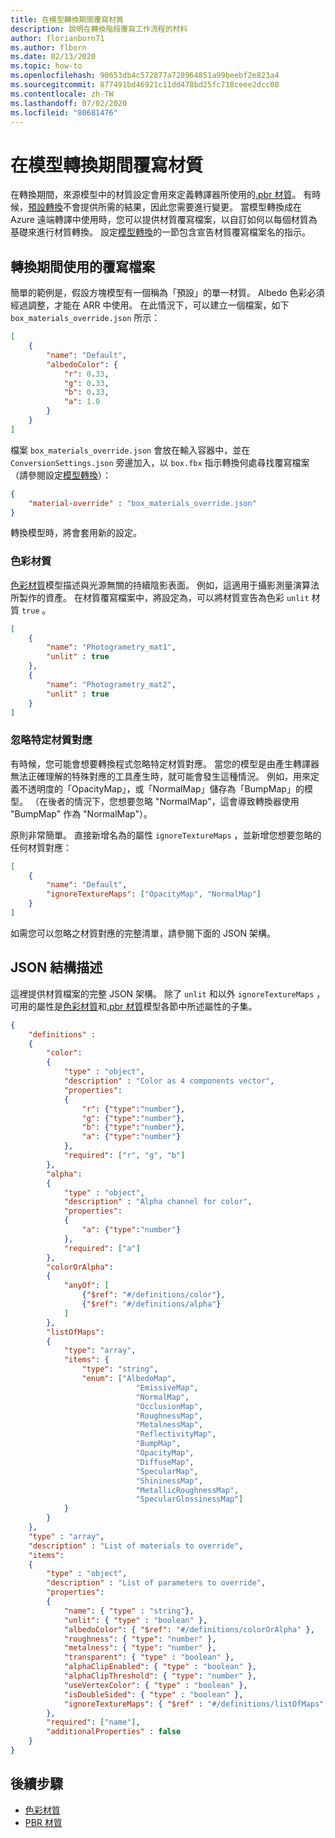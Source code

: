 ```yaml
---
title: 在模型轉換期間覆寫材質
description: 說明在轉換階段覆寫工作流程的材料
author: florianborn71
ms.author: flborn
ms.date: 02/13/2020
ms.topic: how-to
ms.openlocfilehash: 90653db4c572877a728964851a99beebf2e823a4
ms.sourcegitcommit: 877491bd46921c11dd478bd25fc718ceee2dcc08
ms.contentlocale: zh-TW
ms.lasthandoff: 07/02/2020
ms.locfileid: "80681476"
---
```

# <a name="override-materials-during-model-conversion"></a>在模型轉換期間覆寫材質

在轉換期間，來源模型中的材質設定會用來定義轉譯器所使用的[.pbr 材質](../../overview/features/pbr-materials.md)。
有時候，[預設轉換](../../reference/material-mapping.md)不會提供所需的結果，因此您需要進行變更。
當模型轉換成在 Azure 遠端轉譯中使用時，您可以提供材質覆寫檔案，以自訂如何以每個材質為基礎來進行材質轉換。
設定[模型轉換](configure-model-conversion.md)的一節包含宣告材質覆寫檔案名的指示。

## <a name="the-override-file-used-during-conversion"></a>轉換期間使用的覆寫檔案

簡單的範例是，假設方塊模型有一個稱為「預設」的單一材質。 Albedo 色彩必須經過調整，才能在 ARR 中使用。
在此情況下，可以建立一個檔案，如下 `box_materials_override.json` 所示：

```json
[
    {
        "name": "Default",
        "albedoColor": {
            "r": 0.33,
            "g": 0.33,
            "b": 0.33,
            "a": 1.0
        }
    }
]
```

檔案 `box_materials_override.json` 會放在輸入容器中，並在 `ConversionSettings.json` 旁邊加入，以 `box.fbx` 指示轉換何處尋找覆寫檔案（請參閱設定[模型轉換](configure-model-conversion.md)）：

```json
{
    "material-override" : "box_materials_override.json"
}
```

轉換模型時，將會套用新的設定。

### <a name="color-materials"></a>色彩材質

[色彩材質](../../overview/features/color-materials.md)模型描述與光源無關的持續陰影表面。
例如，這適用于攝影測量演算法所製作的資產。
在材質覆寫檔案中，將設定為，可以將材質宣告為色彩 `unlit` 材質 `true` 。

```json
[
    {
        "name": "Photogrametry_mat1",
        "unlit" : true
    },
    {
        "name": "Photogrametry_mat2",
        "unlit" : true
    }
]
```

### <a name="ignore-specific-texture-maps"></a>忽略特定材質對應

有時候，您可能會想要轉換程式忽略特定材質對應。 當您的模型是由產生轉譯器無法正確理解的特殊對應的工具產生時，就可能會發生這種情況。 例如，用來定義不透明度的「OpacityMap」，或「NormalMap」儲存為「BumpMap」的模型。 （在後者的情況下，您想要忽略 "NormalMap"，這會導致轉換器使用 "BumpMap" 作為 "NormalMap"）。

原則非常簡單。 直接新增名為的屬性 `ignoreTextureMaps` ，並新增您想要忽略的任何材質對應：

```json
[
    {
        "name": "Default",
        "ignoreTextureMaps": ["OpacityMap", "NormalMap"]
    }
]
```

如需您可以忽略之材質對應的完整清單，請參閱下面的 JSON 架構。

## <a name="json-schema"></a>JSON 結構描述

這裡提供材質檔案的完整 JSON 架構。 除了 `unlit` 和以外 `ignoreTextureMaps` ，可用的屬性是[色彩材質](../../overview/features/color-materials.md)和[.pbr 材質](../../overview/features/pbr-materials.md)模型各節中所述屬性的子集。

```json
{
    "definitions" :
    {
        "color":
        {
            "type" : "object",
            "description" : "Color as 4 components vector",
            "properties":
            {
                "r": {"type":"number"},
                "g": {"type":"number"},
                "b": {"type":"number"},
                "a": {"type":"number"}
            },
            "required": ["r", "g", "b"]
        },
        "alpha":
        {
            "type" : "object",
            "description" : "Alpha channel for color",
            "properties":
            {
                "a": {"type":"number"}
            },
            "required": ["a"]
        },
        "colorOrAlpha":
        {
            "anyOf": [
                {"$ref": "#/definitions/color"},
                {"$ref": "#/definitions/alpha"}
            ]
        },
        "listOfMaps":
        {
            "type": "array",
            "items": {
                "type": "string",
                "enum": ["AlbedoMap",
                            "EmissiveMap",
                            "NormalMap",
                            "OcclusionMap",
                            "RoughnessMap",
                            "MetalnessMap",
                            "ReflectivityMap",
                            "BumpMap",
                            "OpacityMap",
                            "DiffuseMap",
                            "SpecularMap",
                            "ShininessMap",
                            "MetallicRoughnessMap",
                            "SpecularGlossinessMap"]
            }
        }
    },
    "type" : "array",
    "description" : "List of materials to override",
    "items":
    {
        "type" : "object",
        "description" : "List of parameters to override",
        "properties":
        {
            "name": { "type" : "string"},
            "unlit": { "type" : "boolean" },
            "albedoColor": { "$ref": "#/definitions/colorOrAlpha" },
            "roughness": { "type": "number" },
            "metalness": { "type": "number" },
            "transparent": { "type" : "boolean" },
            "alphaClipEnabled": { "type" : "boolean" },
            "alphaClipThreshold": { "type": "number" },
            "useVertexColor": { "type" : "boolean" },
            "isDoubleSided": { "type" : "boolean" },
            "ignoreTextureMaps": { "$ref" : "#/definitions/listOfMaps" }
        },
        "required": ["name"],
        "additionalProperties" : false
    }
}
```

## <a name="next-steps"></a>後續步驟

* [色彩材質](../../overview/features/color-materials.md)
* [PBR 材質](../../overview/features/pbr-materials.md)